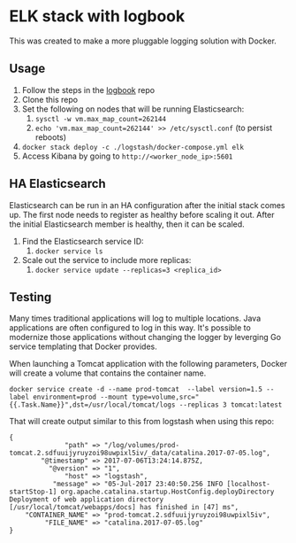 # ELK stack with logbook

This was created to make a more pluggable logging solution with Docker.

## Usage

1. Follow the steps in the [logbook](https://github.com/ahromis/logbook) repo
2. Clone this repo
3. Set the following on nodes that will be running Elasticsearch:
    1. `sysctl -w vm.max_map_count=262144`
    2. `echo 'vm.max_map_count=262144' >> /etc/sysctl.conf` (to persist reboots)
4. `docker stack deploy -c ./logstash/docker-compose.yml elk`
5. Access Kibana by going to `http://<worker_node_ip>:5601`

## HA Elasticsearch

Elasticsearch can be run in an HA configuration after the initial stack comes up. The first node needs to register as healthy before scaling it out. After the initial Elasticsearch member is healthy, then it can be scaled.

1. Find the Elasticsearch service ID:
    1. `docker service ls`
2. Scale out the service to include more replicas:
    1. `docker service update --replicas=3 <replica_id>`

## Testing

Many times traditional applications will log to multiple locations. Java applications are often configured to log in this way. It's possible to modernize those applications without changing the logger by leverging Go service templating that Docker provides.

When launching a Tomcat application with the following parameters, Docker will create a volume that contains the container name.

```
docker service create -d --name prod-tomcat  --label version=1.5 --label environment=prod --mount type=volume,src="{{.Task.Name}}",dst=/usr/local/tomcat/logs --replicas 3 tomcat:latest
```

That will create output similar to this from logstash when using this repo:

```
{
              "path" => "/log/volumes/prod-tomcat.2.sdfuuijyruyzoi98uwpixl5iv/_data/catalina.2017-07-05.log",
        "@timestamp" => 2017-07-06T13:24:14.875Z,
          "@version" => "1",
              "host" => "logstash",
           "message" => "05-Jul-2017 23:40:50.256 INFO [localhost-startStop-1] org.apache.catalina.startup.HostConfig.deployDirectory Deployment of web application directory [/usr/local/tomcat/webapps/docs] has finished in [47] ms",
    "CONTAINER_NAME" => "prod-tomcat.2.sdfuuijyruyzoi98uwpixl5iv",
         "FILE_NAME" => "catalina.2017-07-05.log"
}
```

